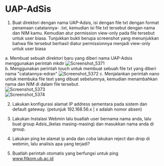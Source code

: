# UAP-AdSis
1. Buat direktori dengan nama UAP-Adsis, isi dengan file txt dengan format penamaan catatannya- <nama kamu>.txt, kemudian isi file txt tersebut dengan nama dan NIM kamu. Kemudian atur permission view-only pada file tersebut untuk user biasa. Tunjukkan bukti berupa screenshot yang menunjukkan bahwa file tersebut berhasil diatur permissionnya menjadi view-only untuk user biasa

a. Membuat sebuah direktori baru yang diberi nama UAP-Adsis menggunakan perintah mkdir
   ![Screenshot_5371](https://github.com/Edran32/UAP-AdSis/assets/50135710/0240e11c-4a4b-4758-95e2-46433b8a8500)              
b. Menggunakan perintah touch untuk membuat sebuah file txt yang diberi nama "catatannya-edran"
   ![Screenshot_5372](https://github.com/Edran32/UAP-AdSis/assets/50135710/42d027c1-cedd-4e98-a3e9-d525571432dd)
c. Menjalankan perintah nano untuk membuka file text yang dibuat sebelumnya, kemudian menambahkan nama dan NIM di dalam file tersebut.     
   ![Screenshot_5373](https://github.com/Edran32/UAP-AdSis/assets/50135710/35363712-0a41-472f-8417-377ab5c0d371)       
   ![Screenshot_5374](https://github.com/Edran32/UAP-AdSis/assets/50135710/f2549663-befd-450e-b4fc-3af728cf950f)
  
2. Lakukan konfigurasi alamat IP address sementara pada sistem dan default gateway. (petunjuk 192.168.56.x | x adalah nomor absen)

3. Lakukan Instalasi Webmin lalu buatlah user bernama nama anda, lalu buat group Adsis_(kelas masing-masing) dan masukkan nama anda di group.  
  
4. Lakukan ping ke alamat ip anda dan coba lakukan reject dan drop di webmin, lalu analisis apa yang terjadi?
  
5. Buatlah perintah otomatis yang berfungsi untuk ping www.filkom.ub.ac.id

